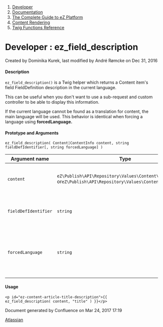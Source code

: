 1.  <span>[Developer](index.html)</span>
2.  <span>[Documentation](Documentation_31429504.html)</span>
3.  <span>[The Complete Guide to eZ Platform](The-Complete-Guide-to-eZ-Platform_31429526.html)</span>
4.  <span>[Content Rendering](Content-Rendering_31429679.html)</span>
5.  <span>[Twig Functions Reference](Twig-Functions-Reference_32114025.html)</span>

<span id="title-text"> Developer : ez\_field\_description </span>
=================================================================

Created by <span class="author"> Dominika Kurek</span>, last modified by <span class="editor"> André Rømcke</span> on Dec 31, 2016

#### Description

`ez_field_description()` is a Twig helper which returns a Content item's field FieldDefinition description in the current language.

This can be useful when you don't want to use a sub-request and custom controller to be able to display this information.

<span class="aui-icon aui-icon-small aui-iconfont-info confluence-information-macro-icon"></span>
If the current language cannot be found as a translation for content, the main language will be used. This behavior is identical when forcing a language using **forcedLanguage.**

#### Prototype and Arguments

`ez_field_description( Content|ContentInfo content, string fieldDefIdentifier[, string forcedLanguage] )`

| Argument name        | Type                                                                                                         | Description                                                                                                |
|----------------------|--------------------------------------------------------------------------------------------------------------|------------------------------------------------------------------------------------------------------------|
| `content`            | `eZ\Publish\API\Repository\Values\Content\Content `or`eZ\Publish\API\Repository\Values\Content\ContentInfo ` | Content / ContentInfo object the **fieldDefIdentifier** belongs to.                                        |
| `fieldDefIdentifier` | `string`                                                                                                     | Identifier of the field we want to get the FieldDefinition description from.                               |
| `forcedLanguage`     | `string`                                                                                                     | Language we want to force (e.g. "eng-US"), otherwise takes prioritized languages from SiteAccess settings. |

#### Usage

``` brush:
<p id="ez-content-article-title-description">{{ ez_field_description( content, "title" ) }}</p>
```

Document generated by Confluence on Mar 24, 2017 17:19

[Atlassian](http://www.atlassian.com/)


